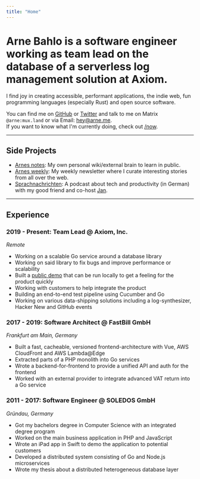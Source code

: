 ```yaml
---
title: "Home"
---
```


# Arne Bahlo is a software engineer working as team lead on the database of a serverless log management solution at Axiom. 
I find joy in creating accessible, performant applications, the indie web, fun 
programming languages (especially Rust) and open source software.

You can find me on [GitHub](https://github.com/bahlo) or 
[Twitter](https://twitter.com/arnebahlo) and talk to me on Matrix `@arne:mux.land`
or via Email: <hey@arne.me>.  
If you want to know what I'm currently doing, check out [/now](/now).

----

## Side Projects
* [Arnes notes](https://notes.arne.me): My own personal wiki/external brain to learn in public.
* [Arnes weekly](https://arnesweekly.email): My weekly newsletter where I curate interesting stories from all over the web. 
* [Sprachnachrichten](https://sprachnachrichten.fm): A podcast about tech and productivity (in German) with my good friend and co-host [Jan](https://fruechtl.me).

----

## Experience
### 2019 - Present: Team Lead @ Axiom, Inc.
_Remote_
* Working on a scalable Go service around a database library
* Working on said library to fix bugs and improve performance or scalability
* Built a [public demo](https://github.com/axiomhq/axiom-demo) that can be run locally to get a feeling for the product quickly
* Working with customers to help integrate the product
* Building an end-to-end test pipeline using Cucumber and Go
* Working on various data-shipping solutions including a log-synthesizer, Hacker New and GitHub events

### 2017 - 2019: Software Architect @ FastBill GmbH
_Frankfurt am Main, Germany_
* Built a fast, cacheable, versioned frontend-architecture with Vue, AWS CloudFront and AWS Lambda@Edge
* Extracted parts of a PHP monolith into Go services
* Wrote a backend-for-frontend to provide a unified API and auth for the frontend
* Worked with an external provider to integrate advanced VAT return into a Go service

### 2011 - 2017: Software Engineer @ SOLEDOS GmbH
_Gründau, Germany_
* Got my bachelors degree in Computer Science with an integrated degree program
* Worked on the main business application in PHP and JavaScript
* Wrote an iPad app in Swift to demo the application to potential customers
* Developed a distributed system consisting of Go and Node.js microservices
* Wrote my thesis about a distributed heterogeneous database layer
